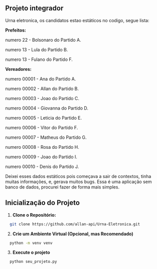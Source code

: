 ## Projeto integrador

Urna eletronica, os candidatos estao estáticos no codigo, segue lista:

**Prefeitos:**

numero 22 - Bolsonaro do Partido A.

numero 13 - Lula do Partido B.

numero 13 - Fulano do Partido F.

**Vereadores:**

numero 00001 - Ana do Partido A.

numero 00002 - Allan do Partido B.

numero 00003 - Joao do Partido C.

numero 00004 - Giovanna do Partido D.

numero 00005 - Leticia do Partido E.

numero 00006 - Vitor do Partido F.

numero 00007 - Matheus do Partido G.

numero 00008 - Rosa do Partido H.

numero 00009 - Joao do Partido I.

numero 00010 - Denis do Partido J.

Deixei esses dados estáticos pois começava a sair de contextos, tinha muitas informações, e, gerava muitos bugs. Essa é uma aplicação sem banco de dados, procurei fazer de forma mais simples.

## Inicialização do Projeto

1. **Clone o Repositório:**

```bash
  git clone https://github.com/allan-api/Urna-Eletronica.git
```

2. **Crie um Ambiente Virtual (Opcional, mas Recomendado)**

```bash
  python -m venv venv
```

3. **Execute o projeto**

```bash
  python seu_projeto.py
```
